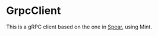 # GrpcClient

This is a gRPC client based on the one in [Spear](https://github.com/NFIBrokerage/spear/), using Mint.
